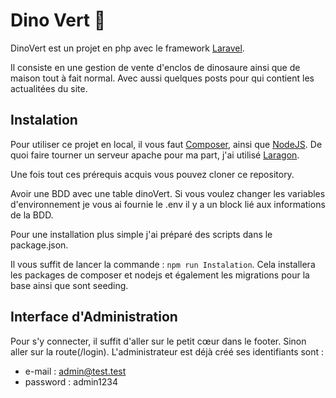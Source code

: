 # Dino Vert 🦖
DinoVert est un projet en php avec le framework [Laravel](https://laravel.com/).

Il consiste en une gestion de vente d'enclos de dinosaure ainsi que de maison tout à fait normal. Avec aussi quelques posts pour qui contient les actualitées du site.

## Instalation
Pour utiliser ce projet en local, il vous faut [Composer](https://getcomposer.org/), ainsi que [NodeJS](https://nodejs.org/en/). De quoi faire tourner un serveur apache pour ma part, j'ai utilisé [Laragon](https://laragon.org/).

Une fois tout ces prérequis acquis vous pouvez cloner ce repository.

Avoir une BDD avec une table dinoVert. Si vous voulez changer les variables d'environnement je vous ai fournie le .env il y a un block lié aux informations de la BDD.

Pour une installation plus simple j'ai préparé des scripts dans le package.json.

Il vous suffit de lancer la commande :
``` npm run Instalation ```. 
Cela installera les packages de composer et nodejs et également les migrations pour la base ainsi que sont seeding.

## Interface d'Administration
Pour s'y connecter, il suffit d'aller sur le petit cœur dans le footer. Sinon aller sur la route(/login). L'administrateur est déjà créé ses identifiants sont :
- e-mail : admin@test.test
- password : admin1234
